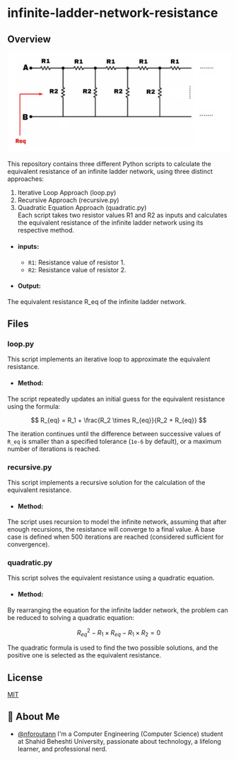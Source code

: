 # infinite-ladder-network-resistance
## Overview

![network image](InfiniteLadderResistance/assets/image.jpg)

This repository contains three different Python scripts to calculate the equivalent resistance of an infinite ladder network, using three distinct approaches:

1. Iterative Loop Approach (loop.py)
2. Recursive Approach (recursive.py)
3. Quadratic Equation Approach (quadratic.py)
\
Each script takes two resistor values R1 and R2 as inputs and calculates the equivalent resistance of the infinite ladder network using its respective method.

- #### inputs:

    - ```R1```: Resistance value of resistor 1.
    - ```R2```: Resistance value of resistor 2.


- #### Output:
The equivalent resistance R_eq of the infinite ladder network.

## Files

### loop.py

This script implements an iterative loop to approximate the equivalent resistance.

- #### Method:
The script repeatedly updates an initial guess for the equivalent resistance using the formula:


$$
R_{eq} = R_1 + \frac{R_2 \times R_{eq}}{R_2 + R_{eq}}
$$

The iteration continues until the difference between successive values of ```R_eq``` is smaller than a specified tolerance (```1e-6``` by default), or a maximum number of iterations is reached.


### recursive.py

This script implements a recursive solution for the calculation of the equivalent resistance.

- #### Method:
The script uses recursion to model the infinite network, assuming that after enough recursions, the resistance will converge to a final value. A base case is defined when 500 iterations are reached (considered sufficient for convergence).

### quadratic.py

This script solves the equivalent resistance using a quadratic equation.

- #### Method:
By rearranging the equation for the infinite ladder network, the problem can be reduced to solving a quadratic equation:

$$
R_{eq}^2 - R_1 \times R_{eq} - R_1 \times R_2 = 0
$$

The quadratic formula is used to find the two possible solutions, and the positive one is selected as the equivalent resistance.


## License
[MIT](https://choosealicense.com/licenses/mit/)


## 🚀 About Me
- [@nforoutann](https://github.com/nforoutann)
I'm a Computer Engineering (Computer Science) student at Shahid Beheshti University, passionate about technology, a lifelong learner, and professional nerd.

